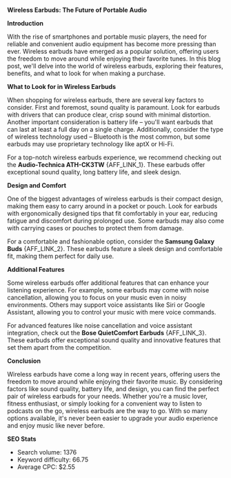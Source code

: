**Wireless Earbuds: The Future of Portable Audio**

**Introduction**

With the rise of smartphones and portable music players, the need for reliable and convenient audio equipment has become more pressing than ever. Wireless earbuds have emerged as a popular solution, offering users the freedom to move around while enjoying their favorite tunes. In this blog post, we'll delve into the world of wireless earbuds, exploring their features, benefits, and what to look for when making a purchase.

**What to Look for in Wireless Earbuds**

When shopping for wireless earbuds, there are several key factors to consider. First and foremost, sound quality is paramount. Look for earbuds with drivers that can produce clear, crisp sound with minimal distortion. Another important consideration is battery life – you'll want earbuds that can last at least a full day on a single charge. Additionally, consider the type of wireless technology used – Bluetooth is the most common, but some earbuds may use proprietary technology like aptX or Hi-Fi.

For a top-notch wireless earbuds experience, we recommend checking out the **Audio-Technica ATH-CK3TW** {AFF_LINK_1}. These earbuds offer exceptional sound quality, long battery life, and sleek design.

**Design and Comfort**

One of the biggest advantages of wireless earbuds is their compact design, making them easy to carry around in a pocket or pouch. Look for earbuds with ergonomically designed tips that fit comfortably in your ear, reducing fatigue and discomfort during prolonged use. Some earbuds may also come with carrying cases or pouches to protect them from damage.

For a comfortable and fashionable option, consider the **Samsung Galaxy Buds** {AFF_LINK_2}. These earbuds feature a sleek design and comfortable fit, making them perfect for daily use.

**Additional Features**

Some wireless earbuds offer additional features that can enhance your listening experience. For example, some earbuds may come with noise cancellation, allowing you to focus on your music even in noisy environments. Others may support voice assistants like Siri or Google Assistant, allowing you to control your music with mere voice commands.

For advanced features like noise cancellation and voice assistant integration, check out the **Bose QuietComfort Earbuds** {AFF_LINK_3}. These earbuds offer exceptional sound quality and innovative features that set them apart from the competition.

**Conclusion**

Wireless earbuds have come a long way in recent years, offering users the freedom to move around while enjoying their favorite music. By considering factors like sound quality, battery life, and design, you can find the perfect pair of wireless earbuds for your needs. Whether you're a music lover, fitness enthusiast, or simply looking for a convenient way to listen to podcasts on the go, wireless earbuds are the way to go. With so many options available, it's never been easier to upgrade your audio experience and enjoy music like never before.

**SEO Stats**

* Search volume: 1376
* Keyword difficulty: 66.75
* Average CPC: $2.55